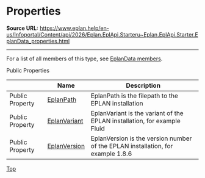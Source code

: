 # Properties

**Source URL:** https://www.eplan.help/en-us/Infoportal/Content/api/2026/Eplan.EplApi.Starteru~Eplan.EplApi.Starter.EplanData_properties.html

---

For a list of all members of this type, see [EplanData members](Eplan.EplApi.Starteru~Eplan.EplApi.Starter.EplanData_members.html).

Public Properties

|  | Name | Description |
| --- | --- | --- |
| Public Property | [EplanPath](Eplan.EplApi.Starteru~Eplan.EplApi.Starter.EplanData~EplanPath.html) | EplanPath is the filepath to the EPLAN installation |
| Public Property | [EplanVariant](Eplan.EplApi.Starteru~Eplan.EplApi.Starter.EplanData~EplanVariant.html) | EplanVariant is the variant of the EPLAN installation, for example Fluid |
| Public Property | [EplanVersion](Eplan.EplApi.Starteru~Eplan.EplApi.Starter.EplanData~EplanVersion.html) | EplanVersion is the version number of the EPLAN installation, for example 1.8.6 |

[Top](#top)
